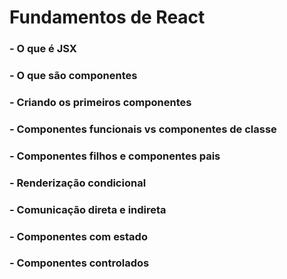 # Fundamentos de React

### - O que é JSX

### - O que são componentes

### - Criando os primeiros componentes 

### - Componentes funcionais vs componentes de classe

### - Componentes filhos e componentes pais

### - Renderização condicional

### - Comunicação direta e indireta

### - Componentes com estado

### - Componentes controlados 

